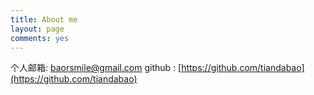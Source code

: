 ```yaml
---
title: About me
layout: page
comments: yes
---
```


个人邮箱: baorsmile@gmail.com
github : [https://github.com/tiandabao](https://github.com/tiandabao)
